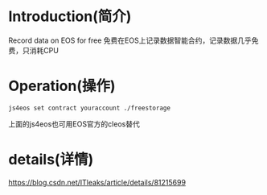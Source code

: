 # Introduction(简介)
Record data on EOS for free
免费在EOS上记录数据智能合约，记录数据几乎免费，只消耗CPU

# Operation(操作)
```
js4eos set contract youraccount ./freestorage
```
上面的js4eos也可用EOS官方的cleos替代

# details(详情)
<a href="https://blog.csdn.net/ITleaks/article/details/81215699">
https://blog.csdn.net/ITleaks/article/details/81215699
</a>